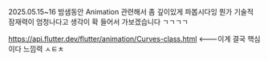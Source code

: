 2025.05.15~16 밤샘동안 Animation 관련해서 좀 깊이있게 파봅시다잉 뭔가 기술적 잠재력이 엄청나다고 생각이 확 들어서 가보겠습니다 ㄱㄱㄱㄱ 


https://api.flutter.dev/flutter/animation/Curves-class.html <---이게 결국 핵심이다 느낌력 ㅅㅌㅊ
